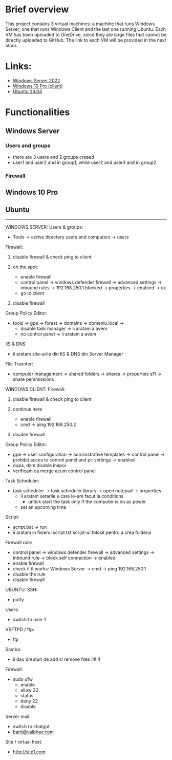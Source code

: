 # Brief overview
This project contains 3 virtual machines: a machine that runs Windows Server, one that runs Windows Client and the last one running Ubuntu. Each VM has been uploaded to OneDrive, since they are large files that cannot be directly uploaded to GitHub. The link to each VM will be provided in the next block. <br/>


# Links:
- [Windows Server 2022]()
- [Windows 10 Pro (client)]()
- [Ubuntu 24.04]()


# Functionalities
## Windows Server
### Users and groups
- there are 3 users and 2 groups creaed
- user1 and user2 and in group1, while user2 and user3 and in group2

### Firewall
  



## Windows 10 Pro


## Ubuntu


-------------------------------------------------------------------------------------------------------
WINDOWS SERVER:
Users & groups:
- Tools -> acrive directory users and computers -> users


Firewall:
1. disable firewall & check ping to client

2. on the spot:
	- enable firewall
	- control panel -> windows defender firewall -> advanced settings -> inbound rules -> 192.168.250.1 blocked -> properties -> enabled -> ok
	- go to client 

3. disable firewall


Group Policy Editor:
- tools -> gpe -> forest -> domains -> domeniu.local -> 
	- disable task manager -> ii aratam a avem
	- no control panel -> ii aratam a avem


IIS & DNS
- ii aratam site-urile din IIS & DNS din Server Manager


File Trasnfer:
- computer management -> shared folders -> shares -> properties sf1 -> share persmissions



WINDOWS CLIENT:
Firewall:
1. disable firewall & check ping to client

2. continue here
	- enable firewall
	- cmd -> ping 192.168.250.2

3. disable firewall


Group Policy Editor:
- gpe -> user configuration -> administrative templates -> control panel -> prohibit acces to control panel and pc settings -> enabled 
- dupa, dam disable inapoi
- verificam ca merge acum control panel


Task Scheduler:
- task scheduler -> task scheduler library -> open notepad -> properties
	- ii aratam setarile e care le-am facut la conditions
		- untick start the task only if the computer is on ac power
	- set an upcoming time

Script:
- script.bat -> run
- ii aratam in fisierul script.txt script-ul folosit pentru a crea folderul


Firewall rule:
- control panel -> windows defender firewall -> advanced settings -> inbound rule -> block self connection -> enabled
- enable firewall
- check if it works: Windows Server -> cmd -> ping 192.168.250.1
- disable the rule
- disable firewall



UBUNTU:
SSH:
- putty

Users:
- switch to user 1

VSFTPD / ftp:
- ftp 

Samba:
- ii dau drepturi de add si remove files !!!!!!!

Firewall:
- sudo ufw
	- enable
	- allow 22
	- status
	- deny 22
	- disable

Server mail:
- switch to chatgpt
- bard@vaibhav.com

Site / virtual host:
- http://site1.com
